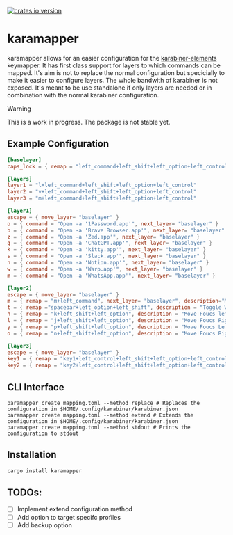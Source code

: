 [![crates.io version](https://img.shields.io/crates/v/karamapper)](https://crates.io/crates/karamapper)

# karamapper

karamapper allows for an easier configuration for the [karabiner-elements](https://github.com/pqrs-org/Karabiner-Elements) keymapper.
It has first class support for layers to which commands can be mapped.
It's aim is not to replace the normal configuration but specicially to make it easier to configure layers.
The whole bandwith of karabiner is not exposed.
It's meant to be use standalone if only layers are needed or in combination with the normal karabiner configuration.

> [!WARNING]
> This is a work in progress. The package is not stable yet.


## Example Configuration
```toml
[baselayer]
caps_lock = { remap = "left_command+left_shift+left_option+left_control"}

[layers]
layer1 = "l+left_command+left_shift+left_option+left_control"
layer2 = "v+left_command+left_shift+left_option+left_control"
layer3 = "m+left_command+left_shift+left_option+left_control"

[layer1]
escape = { move_layer= "baselayer" }
o = { command = "Open -a '1Password.app'", next_layer= "baselayer" }
b = { command = "Open -a 'Brave Browser.app'", next_layer= "baselayer" }
z = { command = "Open -a 'Zed.app'", next_layer= "baselayer" }
g = { command = "Open -a 'ChatGPT.app'", next_layer= "baselayer" }
k = { command = "Open -a 'kitty.app'", next_layer= "baselayer" }
s = { command = "Open -a 'Slack.app'", next_layer= "baselayer" }
n = { command = "Open -a 'Notion.app'", next_layer= "baselayer" }
w = { command = "Open -a 'Warp.app'", next_layer= "baselayer" }
m = { command = "Open -a 'WhatsApp.app'", next_layer= "baselayer" }

[layer2]
escape = { move_layer= "baselayer" }
m = { remap = "m+left_command", next_layer= "baselayer", description="Minimize Window" }
t = { remap ="spacebar+left_option+left_shift", description = "Toggle Window Layout" }
h = { remap = "k+left_shift+left_option", description = "Move Foucs left"}
l = { remap = "j+left_shift+left_option", description = "Move Foucs Right"}
y = { remap = "p+left_shift+left_option", description = "Move Foucs Left Screen"}
o = { remap = "n+left_shift+left_option", description = "Move Foucs Right Screen"}

[layer3]
escape = { move_layer= "baselayer" }
key1 = { remap = "key1+left_control+left_shift+left_option+left_control", next_layer= "baselayer", description = "Move to Space 1" }
key2 = { remap = "key2+left_control+left_shift+left_option+left_control", next_layer= "baselayer", description = "Move to Space 2"
```


## CLI Interface
```
paramapper create mapping.toml --method replace # Replaces the configuration in $HOME/.config/karabiner/karabiner.json
paramapper create mapping.toml --method extend # Extends the configuration in $HOME/.config/karabiner/karabiner.json
paramapper create mapping.toml --method stdout # Prints the configuration to stdout
```

## Installation
```bash
cargo install karamapper
```

## TODOs:
- [ ] Implement extend configuration method
- [ ] Add option to target specifc profiles
- [ ] Add backup option
